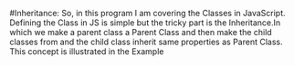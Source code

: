 #Inheritance: So, in this program I am covering the Classes in JavaScript. Defining the Class in JS is simple but the tricky part is the Inheritance.In which we make a parent class a Parent Class and then make the child classes from  and the child class inherit same properties as Parent Class. This concept is illustrated in the Example 
